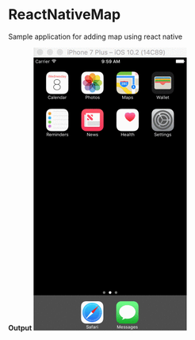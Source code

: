 # ReactNativeMap
Sample application for adding map using react native

**Output**
![](./output/gmap.gif)
